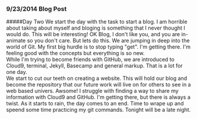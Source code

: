 ### **9/23/2014 Blog Post**
#####Day Two
We start the day with the task to start a blog.  I am horrible about taking about myself and bloging is something that I never thought I would do.  This will be interesting!
OK Blog, I don't like you, and you are in-animate so you don't care.  But lets do this.
We are jumping in deep into the world of Git.  My first big hurdle is to stop typing "get".  I'm getting there.  I'm feeling good with the concepts but everything is so new.  
While I'm trying to become friends with GitHub, we are introduced to Cloud9, terminal, Jekyll, Basecamp and general markup.  That is a lot for one day.  
We start to cut our teeth on creating a website.  This will hold our blog and become the repository that our future work will live on for others to see in a web based univers.  Awsome!
I struggle with finding a way to share my information with Cloud9 and GitHub.  I'm getting there, but there is always a twist.  As it starts to rain, the day comes to an end.  Time to wrape up and speend some time practicing my git commands.  Tonight will be a late night.
